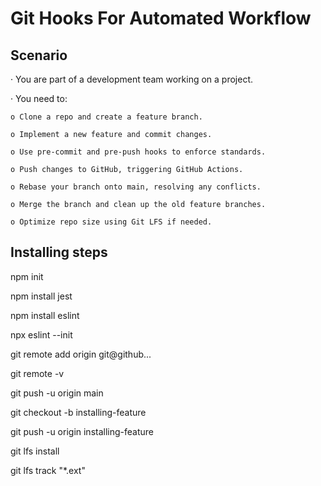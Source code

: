 # Git Hooks For Automated Workflow

## Scenario

· You are part of a development team working on a project.

· You need to:

	o Clone a repo and create a feature branch.

	o Implement a new feature and commit changes.

	o Use pre-commit and pre-push hooks to enforce standards.

	o Push changes to GitHub, triggering GitHub Actions.

	o Rebase your branch onto main, resolving any conflicts.

	o Merge the branch and clean up the old feature branches.

	o Optimize repo size using Git LFS if needed.
	
## Installing steps

npm init

npm install jest

npm install eslint

npx eslint --init

git remote add origin git@github...

git remote -v

git push -u origin main 

git checkout -b installing-feature

git push -u origin installing-feature 

git lfs install

git lfs track "*.ext"